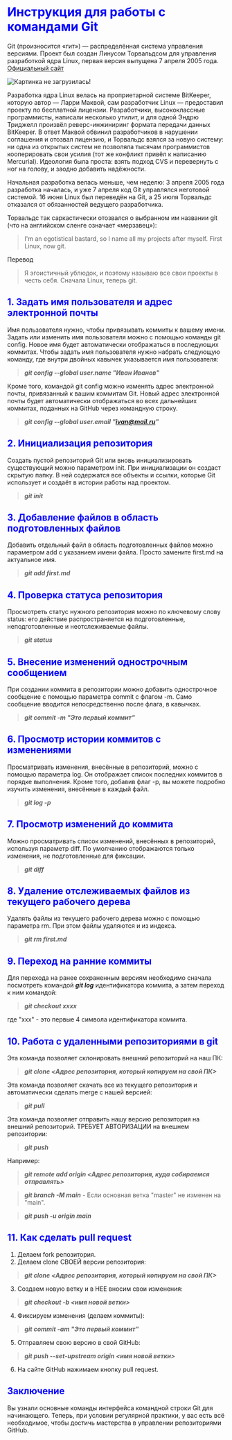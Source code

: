 # <span style="color:blue">Инструкция для работы с командами Git</span>

Git (произносится «гит») — распределённая система управления версиями. Проект был создан Линусом Торвальдсом для управления разработкой ядра Linux, первая версия выпущена 7 апреля 2005 года. [Официальный сайт](https://git-scm.com "Кликни для перехода на сайт")

![Картинка не загрузилась!](git_logo.png "Это логотип Git")

Разработка ядра Linux велась на проприетарной системе BitKeeper, которую автор — Ларри Маквой, сам разработчик Linux — предоставил проекту по бесплатной лицензии. Разработчики, высококлассные программисты, написали несколько утилит, и для одной Эндрю Триджелл произвёл реверс-инжиниринг формата передачи данных BitKeeper. В ответ Маквой обвинил разработчиков в нарушении соглашения и отозвал лицензию, и Торвальдс взялся за новую систему: ни одна из открытых систем не позволяла тысячам программистов кооперировать свои усилия (тот же конфликт привёл к написанию Mercurial). Идеология была проста: взять подход CVS и перевернуть с ног на голову, и заодно добавить надёжности.

Начальная разработка велась меньше, чем неделю: 3 апреля 2005 года разработка началась, и уже 7 апреля код Git управлялся неготовой системой. 16 июня Linux был переведён на Git, а 25 июля Торвальдс отказался от обязанностей ведущего разработчика.

Торвальдс так саркастически отозвался о выбранном им названии git (что на английском сленге означает «мерзавец»):

> I'm an egotistical bastard, so I name all my projects after myself. First Linux, now git.

Перевод
> Я эгоистичный ублюдок, и поэтому называю все свои проекты в честь себя. Сначала Linux, теперь git.

## <span style="color:blue">1. Задать имя пользователя и адрес электронной почты</span>

Имя пользователя нужно, чтобы привязывать коммиты к вашему имени. Задать или изменить имя пользователя можно с помощью команды git config. Новое имя будет автоматически отображаться в последующих коммитах. Чтобы задать имя пользователя нужно набрать следующую команду, где внутри двойных кавычек указывается имя пользователя:

> __*git config --global user.name "Иван Иванов"*__

Кроме того, командой git config можно изменять адрес электронной почты, привязанный к вашим коммитам Git. Новый адрес электронной почты будет автоматически отображаться во всех дальнейших коммитах, поданных на GitHub через командную строку.

> __*git config --global user.email "ivan@mail.ru"*__


## <span style="color:blue">2. Инициализация репозитория</span>

Создать пустой репозиторий Git или вновь инициализировать существующий можно параметром init. При инициализации он создаст скрытую папку. В ней содержатся все объекты и ссылки, которые Git использует и создаёт в истории работы над проектом.

> __*git init*__

## <span style="color:blue">3. Добавление файлов в область подготовленных файлов</span>

Добавить отдельный файл в область подготовленных файлов можно параметром add с указанием имени файла. Просто замените first.md на актуальное имя.

> __*git add first.md*__

## <span style="color:blue">4. Проверка статуса репозитория</span>

Просмотреть статус нужного репозитория можно по ключевому слову status: его действие распространяется на подготовленные, неподготовленные и неотслеживаемые файлы.

> __*git status*__


## <span style="color:blue">5. Внесение изменений однострочным сообщением</span>

При создании коммита в репозитории можно добавить однострочное сообщение с помощью параметра commit с флагом -m. Само сообщение вводится непосредственно после флага, в кавычках.

> __*git commit -m "Это первый коммит"*__

## <span style="color:blue">6. Просмотр истории коммитов с изменениями</span>

Просматривать изменения, внесённые в репозиторий, можно с помощью параметра log. Он отображает список последних коммитов в порядке выполнения. Кроме того, добавив флаг -p, вы можете подробно изучить изменения, внесённые в каждый файл.

> __*git log -p*__

## <span style="color:blue">7. Просмотр изменений до коммита</span>

Можно просматривать список изменений, внесённых в репозиторий, используя параметр diff. По умолчанию отображаются только изменения, не подготовленные для фиксации.

> __*git diff*__

## <span style="color:blue">8. Удаление отслеживаемых файлов из текущего рабочего дерева</span>

Удалять файлы из текущего рабочего дерева можно с помощью параметра rm. При этом файлы удаляются и из индекса.

> __*git rm first.md*__

## <span style="color:blue">9. Переход на ранние коммиты</span>

Для перехода на ранее сохраненным версиям необходимо сначала посмотреть командой __*git log*__ идентификатора коммита, а затем переход к ним командой: 

> __*git checkout xxxx*__

где "xxx" - это первые 4 символа идентификатора коммита.

## <span style="color:blue">10. Работа с удаленными репозиториями в git</span>

Эта команда позволяет склонировать внешний репозиторий на наш ПК:

> __*git clone <Адрес репозитория, который копируем на свой ПК>*__

Эта команда позволяет скачать все из текущего репозитория и автоматически сделать merge с нашей версией:

> __*git pull*__

Эта команда позволяет отправить нашу версию репозитория на внешний репозиторий. ТРЕБУЕТ АВТОРИЗАЦИИ на внешнем репозитории:

> __*git push*__

Например:
> __*git remote add origin <Адрес репозитория, куда собираемся отправлять>*__

> __*git branch -M main*__  - Если основная ветка "master" не изменен на "main".

> __*git push -u origin main*__

## <span style="color:blue">11. Как сделать pull request</span>

1. Делаем fork репозитория.
2. Делаем clone СВОЕЙ версии репозитория:
> __*git clone <Адрес репозитория, который копируем на свой ПК>*__
3. Создаем новую ветку и в НЕЕ вносим свои изменения:
> __*git checkout -b <имя новой ветки>*__
4. Фиксируем изменения (делаем коммиты):
> __*git commit -am "Это первый коммит"*__
5. Отправляем свою версию в свой GitHub:
> __*git push --set-upstream origin <имя новой ветки>*__
6. На сайте GitHub нажимаем кнопку pull request.

## <span style="color:blue">Заключение</span>

Вы узнали основные команды интерфейса командной строки Git для начинающего. Теперь, при условии регулярной практики, у вас есть всё необходимое, чтобы достичь мастерства в управлении репозиториями GitHub.